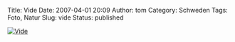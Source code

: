 Title: Vide
Date: 2007-04-01 20:09
Author: tom
Category: Schweden
Tags: Foto, Natur
Slug: vide
Status: published

[![Vide](/pic/vide_s.jpg "Vide")](/pic/vide_l.jpg)

